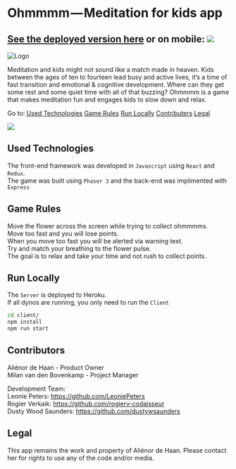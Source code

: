 # Ohmmmm — Meditation for kids app

## [See the deployed version here](https://ohmmmm.netlify.com/) or on mobile: ![](../blob/dev/screenshots/QR-Ohmmmm.png)
![Logo](../blob/dev/screenshots/ohmmmm.png)

Meditation and kids might not sound like a match made in heaven. Kids between the ages of ten to fourteen lead busy and active lives, it’s a time of fast transition and emotional & cognitive development. Where can they get some rest and some quiet time with all of that buzzing? Ohmmmm is a game that makes meditation fun and engages kids to slow down and relax.

Go to:
[Used Technologies](#used-technologies)
[Game Rules](#game-rules)
[Run Locally](#run-locally)
[Contributers](#contributers)
[Legal](#legal)

![](../blob/dev/screenshots/ohmmmm.gif)

## Used Technologies

The front-end framework was developed in `Javascript` using `React` and `Redux`.<br />
The game was built using `Phaser 3` and the back-end was implimented with `Express`

## Game Rules

Move the flower across the screen while trying to collect ohmmmms.<br />
Move too fast and you will lose points.<br />
When you move too fast you will be alerted via warning text.<br />
Try and match your breathing to the flower pulse.<br />
The goal is to relax and take your time and not rush to collect points.


## Run Locally

The `Server` is deployed to Heroku. <br />
If all dynos are running, you only need to run the `Client`

```sh
cd client/
npm install
npm run start
```

## Contributors

Aliénor de Haan - Product Owner<br />
Milan van den Bovenkamp - Project Manager

Development Team:<br />
Leonie Peters: https://github.com/LeoniePeters<br />
Rogier Verkaik: https://github.com/rogierv-codaisseur<br />
Dusty Wood Saunders: https://github.com/dustywsaunders

## Legal
This app remains the work and property of Aliénor de Haan. Please contact her for rights to use any of the code and/or media.
